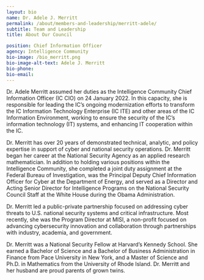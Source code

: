 ```yaml
---
layout: bio
name: Dr. Adele J. Merritt
permalink: /about/members-and-leadership/merritt-adele/
subtitle: Team and Leadership
title: About Our Council

position: Chief Information Officer
agency: Intelligence Community
bio-image: /bio_merritt.png
bio-image-alt-text: Adele J. Merritt
bio-phone:
bio-email:
---
```

Dr. Adele Merritt assumed her duties as the Intelligence Community Chief Information Officer (IC CIO) on 24 January 2022. In this capacity, she is responsible for leading the IC’s ongoing modernization efforts to transform the IC Information Technology Enterprise (IC ITE) and other areas of the IC Information Environment, working to ensure the security of the IC’s information technology (IT) systems, and enhancing IT cooperation within the IC.

Dr. Merritt has over 20 years of demonstrated technical, analytic, and policy expertise in support of cyber and national security operations. Dr. Merritt began her career at the National Security Agency as an applied research mathematician. In addition to holding various positions within the Intelligence Community, she completed a joint duty assignment at the Federal Bureau of Investigation, was the Principal Deputy Chief Information Officer for Cyber at the Department of Energy, and served as a Director and Acting Senior Director for Intelligence Programs on the National Security Council Staff at the White House during the Obama Administration.

Dr. Merritt led a public-private partnership focused on addressing cyber threats to U.S. national security systems and critical infrastructure. Most recently, she was the Program Director at MISI, a non-profit focused on advancing cybersecurity innovation and collaboration through partnerships with industry, academia, and government.

Dr. Merritt was a National Security Fellow at Harvard’s Kennedy School. She earned a Bachelor of Science and a Bachelor of Business Administration in Finance from Pace University in New York, and a Master of Science and Ph.D. in Mathematics from the University of Rhode Island. Dr. Merritt and her husband are proud parents of grown twins.